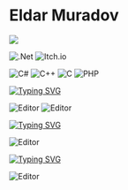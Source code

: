 # Eldar Muradov

![](https://komarev.com/ghpvc/?username=EldarMuradov)

![.Net](https://img.shields.io/badge/.NET-5C2D91?style=for-the-badge&logo=.net&logoColor=white) ![Itch.io](https://img.shields.io/badge/Itch-%23FF0B34.svg?style=for-the-badge&logo=Itch.io&logoColor=white)

![C#](https://img.shields.io/badge/c%23-%23239120.svg?style=for-the-badge&logo=c-sharp&logoColor=white) ![C++](https://img.shields.io/badge/c++-%2300599C.svg?style=for-the-badge&logo=c%2B%2B&logoColor=white)
![C](https://img.shields.io/badge/c-%2300599C.svg?style=for-the-badge&logo=c&logoColor=white) ![PHP](https://img.shields.io/badge/php-%23777BB4.svg?style=for-the-badge&logo=php&logoColor=white)

[![Typing SVG](https://readme-typing-svg.herokuapp.com?color=%2336BCF7&lines=Software+Architect,+Engineer)](https://git.io/typing-svg)

<picture>
 <source media="(prefers-color-scheme: dark)" srcset="https://github.com/EldarMuradov/ESGSStudioEngine/blob/main/MSAA.png">
 <source media="(prefers-color-scheme: light)" srcset="https://github.com/EldarMuradov/ESGSStudioEngine/blob/main/MSAA.png">
 <img alt="Editor" src="https://github.com/EldarMuradov/ESGSStudioEngine/blob/main/MSAA.png">
</picture>

<picture>
 <source media="(prefers-color-scheme: dark)" srcset="https://github.com/EldarMuradov/ESGSStudioEngine/blob/main/SC.png">
 <source media="(prefers-color-scheme: light)" srcset="https://github.com/EldarMuradov/ESGSStudioEngine/blob/main/SC.png">
 <img alt="Editor" src="https://github.com/EldarMuradov/ESGSStudioEngine/blob/main/SC.png">
</picture>

[![Typing SVG](https://readme-typing-svg.herokuapp.com?color=%2336BCF7&lines=Game+Engines+developer)](https://git.io/typing-svg)

<picture>
 <source media="(prefers-color-scheme: dark)" srcset="https://github.com/EldarMuradov/StrangeBattlegrounds/blob/master/M.png">
 <source media="(prefers-color-scheme: light)" srcset="https://github.com/EldarMuradov/StrangeBattlegrounds/blob/master/M.png">
 <img alt="Editor" src="https://github.com/EldarMuradov/StrangeBattlegrounds/blob/master/M.png">
</picture>

[![Typing SVG](https://readme-typing-svg.herokuapp.com?color=%2336BCF7&lines=Mathematician,+System+Programmer)](https://git.io/typing-svg)

<picture>
 <source media="(prefers-color-scheme: dark)" srcset="https://github.com/EldarMuradov/StrangeBattlegrounds/blob/master/N.png">
 <source media="(prefers-color-scheme: light)" srcset="https://github.com/EldarMuradov/StrangeBattlegrounds/blob/master/N.png">
 <img alt="Editor" src="https://github.com/EldarMuradov/StrangeBattlegrounds/blob/master/N.png">
</picture>
